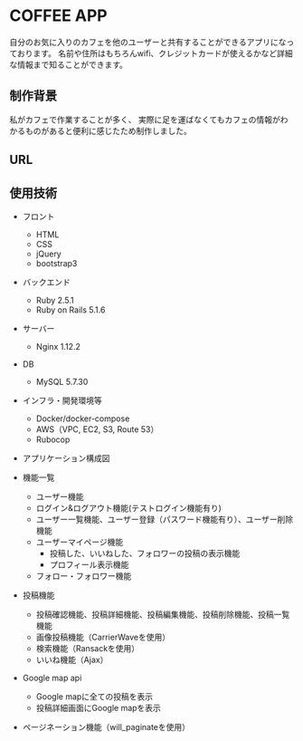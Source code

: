 # COFFEE APP
自分のお気に入りのカフェを他のユーザーと共有することができるアプリになっております。
名前や住所はもちろんwifi、クレジットカードが使えるかなど詳細な情報まで知ることができます。

## 制作背景
私がカフェで作業することが多く、
実際に足を運ばなくてもカフェの情報がわかるものがあると便利に感じたため制作しました。

## URL

## 使用技術

- フロント
  - HTML
  - CSS
  - jQuery
  - bootstrap3

- バックエンド
  - Ruby 2.5.1
  - Ruby on Rails 5.1.6

- サーバー
  - Nginx 1.12.2

- DB
  - MySQL 5.7.30

- インフラ・開発環境等
  - Docker/docker-compose
  - AWS（VPC, EC2, S3, Route 53）
  - Rubocop

- アプリケーション構成図

- 機能一覧
  - ユーザー機能
  - ログイン&ログアウト機能(テストログイン機能有り)
  - ユーザー一覧機能、ユーザー登録（パスワード機能有り）、ユーザー削除機能
  - ユーザーマイページ機能
    - 投稿した、いいねした、フォロワーの投稿の表示機能
    - プロフィール表示機能
  - フォロー・フォロワー機能

- 投稿機能
  - 投稿確認機能、投稿詳細機能、投稿編集機能、投稿削除機能、投稿一覧機能
  - 画像投稿機能（CarrierWaveを使用）
  - 検索機能（Ransackを使用）
  - いいね機能（Ajax）

- Google map api
  - Google mapに全ての投稿を表示
  - 投稿詳細画面にGoogle mapを表示
  
- ページネーション機能（will_paginateを使用）
